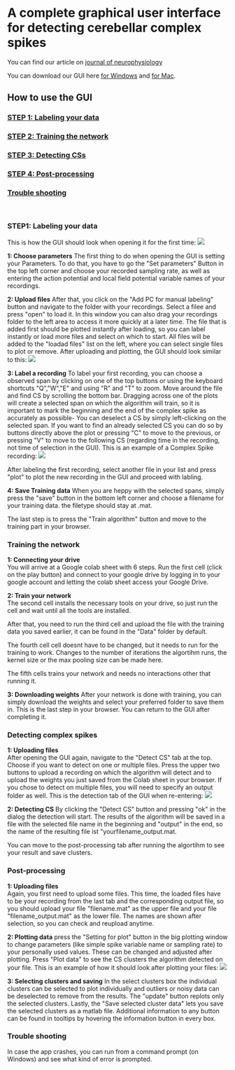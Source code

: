 # A complete graphical user interface for detecting cerebellar complex spikes  

You can find our article on [journal of neurophysiology](https://journals.physiology.org/doi/full/10.1152/jn.00754.2019?rfr_dat=cr_pub++0pubmed&url_ver=Z39.88-2003&rfr_id=ori%3Arid%3Acrossref.org)

You can download our GUI here
[for Windows]() and
[for Mac]().

## How to use the GUI

### [STEP 1: Labeling your data](#labeling)
### [STEP 2: Training the network](#training)
### [STEP 3: Detecting CSs](#detecting)
### [STEP 4: Post-processing](#post-processing) 
### [Trouble shooting](#trouble-shooting)

&nbsp;

### <a name="labeling">STEP1: Labeling your data</a>
This is how the GUI should look when opening it for the first time:
![](./img/Screenshot1.png)

**1: Choose parameters**
The first thing to do when opening the GUI is setting your Parameters. To do that, you have to go the "Set parameters" Button in the top left corner and choose your recorded sampling rate, as well as entering the action potential and local field potential variable names of your recordings.

**2: Upload files**
After that, you click on the "Add PC for manual labeling" button and navigate to the folder with your recordings. Select a filee and press "open" to load it. In this window you can also drag your recordings folder to the left area to access it more quickly at a later time. 
The file that is added first should be plotted instantly after loading, so you can label instantly or load more files and select on which to start. All files will be added to the "loadad files" list on the left, where you can select single files to plot or remove. 
After uploading and plotting, the GUI should look similar to this:
![](./img/Screenshot2.png)

**3: Label a recording**
To label your first recording, you can choose a observed span by clicking on one of the top buttons or using the keyboard shortcuts "Q","W","E" and using "R" and "T" to zoom. Move around the file and find CS by scrolling the bottom bar. 
Dragging across one of the plots will create a selected span on which the algorithm will train, so it is important to mark the beginning and the end of the complex spike as accurately as possible- You can deselect a CS by simply left-clicking on the selected span.
If you want to find an already selected CS you can do so by buttons directly above the plot or pressing "C" to move to the previous, or pressing "V" to move to the following CS (regarding time in the recording, not time of selection in the GUI).
This is an example of a Complex Spike recording:
![](./img/Screenshot3.png)

After labeling the first recording, select another file in your list and press "plot" to plot the new recording in the GUI and proceed with labling. 

**4: Save Training data**
When you are heppy with the selected spans, simply press the "save" button in the bottom left corner and choose a filename for your training data. the filetype should stay at .mat.

The last step is to press the "Train algorithm" button and move to the training part in your browser.

### <a name="training"> Training the network</a> 

**1: Connecting your drive**  
You will arrive at a Google colab sheet with 6 steps. Run the first cell (click on the play button) and connect to your google drive by logging in to your google account and letting the colab sheet access your Google Drive.


**2: Train your network**    
The second cell installs the necessary tools on your drive, so just run the cell and wait until all the tools are installed.

After that, you need to run the third cell and upload the file with the training data you saved earlier, it can be found in the "Data" folder by default.

The fourth cell cell doesnt have to be changed, but it needs to run for the training to work. Changes to the number of iterations the algortihm runs, the kernel size or the max pooling size can be made here.

The fifth cells trains your network and needs no interactions other that running it.

**3: Downloading weights**
After your network is done with training, you can simply download the weights and select your preferred folder to save them in. This is the last step in your browser. You can return to the GUI after completing it.


### <a name="detecting">Detecting complex spikes</a>

**1: Uploading files**  
After opening the GUI again, navigate to the "Detect CS" tab at the top. 
Choose if you want to detect on one or multiple files. Press the upper two buttons to upload a recording on which the algorithm will detect and to upload the weights you just saved from the Colab sheet in your browser. If you chose to detect on multiple files, you will need to specify an output folder as well.
This is the detection tab of the GUI when re-entering:
![](./img/Screenshot4.png)


**2: Detecting CS**
By clicking the "Detect CS" button and pressing "ok" in the dialog the detection will start. The results of the algorithm will be saved in a file with the selected file name in the beginning and "output" in the end, so the name of the resulting file ist "yourfilename_output.mat.

You can move to the post-processing tab after running the algortihm to see your result and save clusters.


### <a name="post-processing">Post-processing</a>

**1: Uploading files**  
Again, you first need to upload some files. This time, the loaded files have to be your recording from the last tab and the corresponding output file, so you should upload your file "filename.mat" as the upper file and your file "filename_output.mat" as the lower file.
The names are shown after selection, so you can check and reupload anytime.

**2: Plotting data**
press the "Setting for plot" button in the big plotting window to change parameters (like simple spike variable name or sampling rate) to your personally used values. These can be changed and adjusted after plotting. 
Press "Plot data" to see the CS clusters the algorithm detected on your file.
This is an example of how it should look after plotting your files:
![](./img/Screenshot5.png)

**3: Selecting clusters and saving**
In the select clusters box the individual clusters can be selected to plot individually and outliers or noisy data can be deselected to remove from the results. The "update" button replots only the selected clusters.
Lastly, the "Save selected cluster data" lets you save the selected clusters as a matlab file. Additional information to any button can be found in tooltips by hovering the information button in every box.

### <a name="trouble-shooting">Trouble shooting</a>
In case the app crashes, you can run from a command prompt (on Windows) and see what kind of error is prompted.